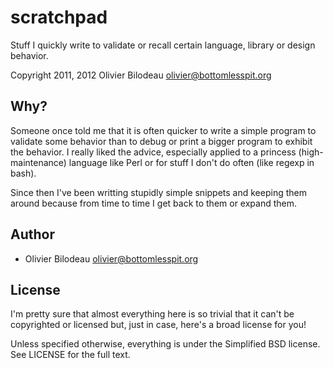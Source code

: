 scratchpad
==========

Stuff I quickly write to validate or recall certain language, library or 
design behavior.

Copyright 2011, 2012 Olivier Bilodeau <olivier@bottomlesspit.org>

Why?
----

Someone once told me that it is often quicker to write a simple program to 
validate some behavior than to debug or print a bigger program to exhibit 
the behavior. I really liked the advice, especially applied to a princess 
(high-maintenance) language like Perl or for stuff I don't do often (like
regexp in bash).

Since then I've been writting stupidly simple snippets and keeping them around
because from time to time I get back to them or expand them.

Author
------

* Olivier Bilodeau <olivier@bottomlesspit.org>

License
-------

I'm pretty sure that almost everything here is so trivial that it can't be
copyrighted or licensed but, just in case, here's a broad license for you!

Unless specified otherwise, everything is under the Simplified BSD license. 
See LICENSE for the full text.
